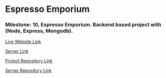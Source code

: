 # Espresso Emporium

### Milestone: 10, Espresso Emporium. Backend based project with (Node, Express, Mongodb).

[Live Website Link](https://espresso-emporium-a261c.web.app/)

[Server Link](https://espresso-emporium-server-ozq97bwzn.vercel.app)

[Project Repository Link](https://github.com/abdul-muhaimin-toha/espresso-emporium)

[Server Repository Link](https://github.com/abdul-muhaimin-toha/espresso-emporium-server)
